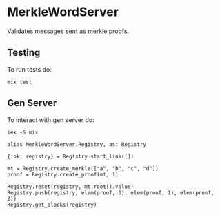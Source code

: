 # MerkleWordServer

Validates messages sent as merkle proofs.

## Testing

To run tests do:

```
mix test
```

## Gen Server

To interact with gen server do:

```
iex -S mix

alias MerkleWordServer.Registry, as: Registry

{:ok, registry} = Registry.start_link([])

mt = Registry.create_merkle(["a", "b", "c", "d"])
proof = Registry.create_proof(mt, 1)

Registry.reset(registry, mt.root().value)
Registry.push(registry, elem(proof, 0), elem(proof, 1), elem(proof, 2))
Registry.get_blocks(registry)
```

